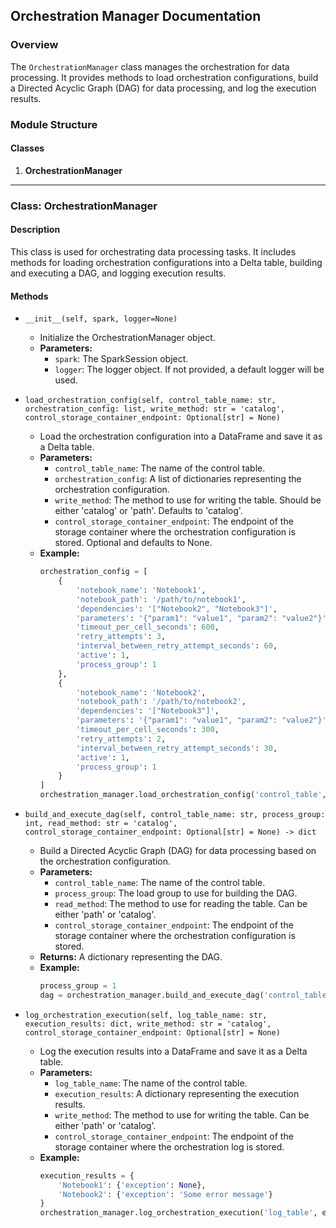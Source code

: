 ## Orchestration Manager Documentation

### Overview

The `OrchestrationManager` class manages the orchestration for data processing. It provides methods to load orchestration configurations, build a Directed Acyclic Graph (DAG) for data processing, and log the execution results.

### Module Structure

#### Classes

1. **OrchestrationManager**

---

### Class: OrchestrationManager

#### Description

This class is used for orchestrating data processing tasks. It includes methods for loading orchestration configurations into a Delta table, building and executing a DAG, and logging execution results.

#### Methods

- `__init__(self, spark, logger=None)`
    - Initialize the OrchestrationManager object.
    - **Parameters:**
        - `spark`: The SparkSession object.
        - `logger`: The logger object. If not provided, a default logger will be used.

- `load_orchestration_config(self, control_table_name: str, orchestration_config: list, write_method: str = 'catalog', control_storage_container_endpoint: Optional[str] = None)`
    - Load the orchestration configuration into a DataFrame and save it as a Delta table.
    - **Parameters:**
        - `control_table_name`: The name of the control table.
        - `orchestration_config`: A list of dictionaries representing the orchestration configuration.
        - `write_method`: The method to use for writing the table. Should be either 'catalog' or 'path'. Defaults to 'catalog'.
        - `control_storage_container_endpoint`: The endpoint of the storage container where the orchestration configuration is stored. Optional and defaults to None.
    - **Example:**
        ```python
        orchestration_config = [
            {
                'notebook_name': 'Notebook1',
                'notebook_path': '/path/to/notebook1',
                'dependencies': '["Notebook2", "Notebook3"]',
                'parameters': '{"param1": "value1", "param2": "value2"}',
                'timeout_per_cell_seconds': 600,
                'retry_attempts': 3,
                'interval_between_retry_attempt_seconds': 60,
                'active': 1,
                'process_group': 1
            },
            {
                'notebook_name': 'Notebook2',
                'notebook_path': '/path/to/notebook2',
                'dependencies': '["Notebook3"]',
                'parameters': '{"param1": "value1", "param2": "value2"}',
                'timeout_per_cell_seconds': 300,
                'retry_attempts': 2,
                'interval_between_retry_attempt_seconds': 30,
                'active': 1,
                'process_group': 1
            }
        ]
        orchestration_manager.load_orchestration_config('control_table', orchestration_config)
        ```

- `build_and_execute_dag(self, control_table_name: str, process_group: int, read_method: str = 'catalog', control_storage_container_endpoint: Optional[str] = None) -> dict`
    - Build a Directed Acyclic Graph (DAG) for data processing based on the orchestration configuration.
    - **Parameters:**
        - `control_table_name`: The name of the control table.
        - `process_group`: The load group to use for building the DAG.
        - `read_method`: The method to use for reading the table. Can be either 'path' or 'catalog'.
        - `control_storage_container_endpoint`: The endpoint of the storage container where the orchestration configuration is stored.
    - **Returns:** A dictionary representing the DAG.
    - **Example:**
        ```python
        process_group = 1
        dag = orchestration_manager.build_and_execute_dag('control_table', process_group)
        ```

- `log_orchestration_execution(self, log_table_name: str, execution_results: dict, write_method: str = 'catalog', control_storage_container_endpoint: Optional[str] = None)`
    - Log the execution results into a DataFrame and save it as a Delta table.
    - **Parameters:**
        - `log_table_name`: The name of the control table.
        - `execution_results`: A dictionary representing the execution results.
        - `write_method`: The method to use for writing the table. Can be either 'path' or 'catalog'.
        - `control_storage_container_endpoint`: The endpoint of the storage container where the orchestration log is stored.
    - **Example:**
        ```python
        execution_results = {
            'Notebook1': {'exception': None},
            'Notebook2': {'exception': 'Some error message'}
        }
        orchestration_manager.log_orchestration_execution('log_table', execution_results, 'catalog')
        ```